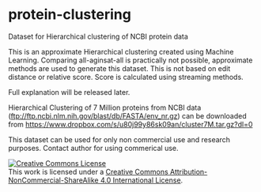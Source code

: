 # protein-clustering
Dataset for Hierarchical clustering of NCBI protein data

This is an approximate Hierarchical clustering created using Machine Learning. Comparing all-aginsat-all is practically not possible, approximate methods are used to generate this dataset. This is not based on edit distance or relative score. Score is calculated using streaming methods. 

Full explanation will be released later. 

Hierarchical Clustering of 7 Million proteins from NCBI data (ftp://ftp.ncbi.nlm.nih.gov/blast/db/FASTA/env_nr.gz)
can be downloaded from https://www.dropbox.com/s/u80j99y86sk09an/cluster7M.tar.gz?dl=0

This dataset can be used for only non commercial use and research purposes. Contact author for using commerical use. 

<a rel="license" href="http://creativecommons.org/licenses/by-nc-sa/4.0/"><img alt="Creative Commons License" style="border-width:0" src="https://i.creativecommons.org/l/by-nc-sa/4.0/88x31.png" /></a><br />This work is licensed under a <a rel="license" href="http://creativecommons.org/licenses/by-nc-sa/4.0/">Creative Commons Attribution-NonCommercial-ShareAlike 4.0 International License</a>.
